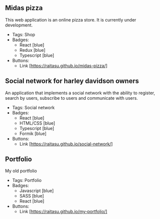 ## Midas pizza
This web application is an online pizza store. It is currently under development.
- Tags: Shop
- Badges:
  - React [blue]
  - Redux [blue]
  - Typescript [blue]
- Buttons:
  - Link [https://raitasu.github.io/midas-pizza/]

## Social network for harley davidson owners
An application that implements a social network with the ability to register, search by users, subscribe to users and communicate with users.
- Tags: Social network
- Badges:
  - React [blue]
  - HTML/CSS [blue]
  - Typescript [blue]
  - Formik [blue]
- Buttons:
  - Link [https://raitasu.github.io/social-network/]

## Portfolio
My old portfolio
- Tags: Portfolio
- Badges:
  - Javascript [blue]
  - SASS [blue]
  - React [blue]
- Buttons:
  - Link [https://raitasu.github.io/my-portfolio/]